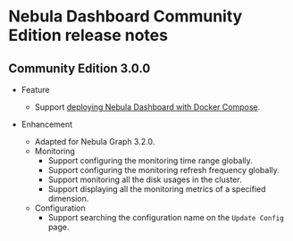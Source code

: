 # Nebula Dashboard Community Edition release notes

## Community Edition 3.0.0

- Feature
  - Support [deploying Nebula Dashboard with Docker Compose](../../nebula-dashboard/2.deploy-dashboard.md).

- Enhancement
  - Adapted for Nebula Graph 3.2.0.
  - Monitoring
    - Support configuring the monitoring time range globally.
    - Support configuring the monitoring refresh frequency globally.
    - Support monitoring all the disk usages in the cluster.
    - Support displaying all the monitoring metrics of a specified dimension.
  - Configuration
    - Support searching the configuration name on the `Update Config` page.